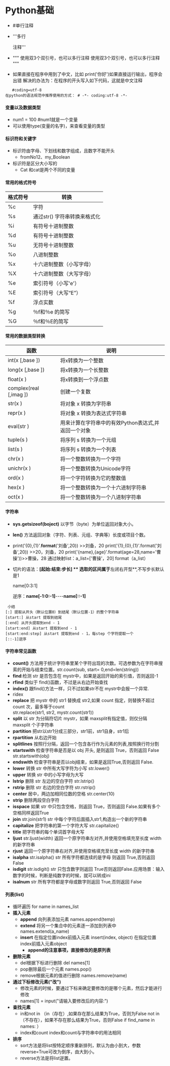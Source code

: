 # Python基础
- #单行注释
- '''多行

     注释'''

- """
  使用双3个双引号，也可以多行注释
  使用双3个双引号，也可以多行注释
  """
- 如果直接在程序中用到了中文，比如
print('你好')如果直接运行输出，程序会出错
解决的办法为：在程序的开头写入如下代码，这就是中文注释
``` 
   #coding=utf-8
在python的语法规范中推荐使用的方式： # -*- coding:utf-8 -*-
```

#### 变量以及数据类型
- num1 = 100 #num1就是一个变量
- 可以使用type(变量的名字)，来查看变量的类型

#### 标识符和关键字
- 标识符由字母、下划线和数字组成，且数字不能开头
    - fromNo12、my_Boolean
- 标识符是区分大小写的
    - Cat 和cat是两个不同的变量

#### 常用的格式符号
格式符号 | 转换
---|---
%c | 字符
%s | 通过str() 字符串转换来格式化
%i | 有符号十进制整数
%d |有符号十进制整数
%u |无符号十进制整数
%o |八进制整数
%x |十六进制整数（小写字母）
%X |十六进制整数（大写字母）
%e |索引符号（小写'e'）
%E |索引符号（大写“E”）
%f |浮点实数
%g |％f和％e 的简写
%G |％f和％E的简写

#### 常用的数据类型转换

函数 | 说明 
---|---
int(x [,base ]) | 将x转换为一个整数
long(x [,base ]) | 将x转换为一个长整数
float(x )|将x转换到一个浮点数
complex(real [,imag ])|创建一个复数
str(x )|将对象 x 转换为字符串
repr(x )|将对象 x 转换为表达式字符串
eval(str )|用来计算在字符串中的有效Python表达式,并返回一个对象
tuple(s )|将序列 s 转换为一个元组
list(s )|将序列 s 转换为一个列表
chr(x )|将一个整数转换为一个字符
unichr(x )|将一个整数转换为Unicode字符
ord(x )|将一个字符转换为它的整数值
hex(x )|将一个整数转换为一个十六进制字符串
oct(x )|将一个整数转换为一个八进制字符串

#### 字符串
- **sys.getsizeof(boject)** 以字节（byte）为单位返回对象大小。
- **len()**  方法返回对象（字符、列表、元组、字典等）长度或项目个数。
- print('{0},{1}'.**format**('刘备',20)) >>刘备，20
  print('{1},{0},{1}'.format('刘备',20)) >>20，刘备，20
  print('{name},{age}'.format(age=28,name='曹操'))>>曹操，28
  通过映射list：a_list=['曹操'，20] format（a_list）
- 切片的语法：**[起始:结束:步长] ** 选取的区间属于**左闭右开型**,不写步长默认是1
  
  name[0:3:1]

  逆序：**name[-1:0:-1]**----**name[::-1]**
 ```
  小结
[:] 提取从开头（默认位置0）到结尾（默认位置-1）的整个字符串
[start:] 从start 提取到结尾
[:end] 从开头提取到end - 1
[start:end] 从start 提取到end - 1
[start:end:step] 从start 提取到end - 1，每step 个字符提取一个
[::-1]逆序
```
#### 字符串常见函数
- **count()** 方法用于统计字符串里某个字符出现的次数。可选参数为在字符串搜索的开始与结束位置。str.count(sub, start= 0,end=len(string))
- **find**:检测 str 是否包含在 mystr中，如果是返回开始的索引值，否则返回-1
- **rfind**
类似于 find()函数，不过是从右边开始查找
- **index()** 跟find()方法一样，只不过如果str不在 mystr中会报一个异常.
- ridex
- **replace** 把 mystr 中的 str1 替换成 str2,如果 count 指定，则替换不超过 count 次，最多等于count     
    str.replace(str1, str2, mystr.count(str1))
- **split** 以 str 为分隔符切片 mystr，如果 maxsplit有指定值，则仅分隔 maxsplit 个子字符串
- **partition** 把str以str1分成三部分，str1前，str1自身，str1后
- **rpartition** 从右边开始
- **splitlines** 按照行分隔，返回一个包含各行作为元素的列表,按照换行符分割
- **startswith** 检查字符串是否是以 obj 开头, 是则返回 True，否则返回 False  str.startswith(obj)
- **endswith** 检查字符串是否以obj结束，如果是返回True,否则返回 False. 
- **lower** 转换 str 中所有大写字符为小写  str.lower() 
- **upper** 转换 str 中的小写字母为大写
- **lstrip**  删除 str 左边的空白字符  str.lstrip()
- **rstrip**   删除 str 右边的空白字符  str.rstrip()
- **center**  居中，两边加相同位数的空格  str.center(10)
- **strip**  删除两段空白字符
- **isspace** 如果 str 中只包含空格，则返回 True，否则返回 False.如果有多个空格同样返回True
- **join**  str.join(str1) str 中每个字符后面插入str1,构造出一个新的字符串
- **capitalize** 把字符串的第一个字符大写 str.capitalize()
- **title** 把字符串的每个单词首字母大写
- **ljust**  str.ljust(width)  返回一个原字符串左对齐,并使用空格填充至长度 width 的新字符串
- **rjust** 返回一个原字符串右对齐,并使用空格填充至长度 width 的新字符串
- **isalpha** str.isalpha() str 所有字符都连续的是字母 则返回 True,否则返回 False
- **isdigit** str.isdigit() str 只包含数字则返回 True否则返回False.应用场景：输入数字的时候，判断是纯数字的时候，就可以转成ini
- **isalnum** str 所有字符都是字母或数字则返回 True,否则返回 False

#### 列表(list)
- 循环遍历 for name in names_list
- **插入元素**
    - **append** 向列表添加元素 names.append(temp) 
    - **extend** 将另一个集合中的元素逐一添加到列表中names.extend(a_name)
    - **insert** 在指定位置index前插入元素 insert(index, object) 在指定位置index前插入元素object
        - **append的注意事项，直接修改的是原列表**
- **删除元素**
    - del根据下标进行删除 del names[1]
    - pop删除最后一个元素  names.pop()
    - remove根据元素的值进行删除 names.remove(name)
- **通过下标修改元素("改")**
    - 修改元素的时候，要通过下标来确定要修改的是哪个元素，然后才能进行修改
    - names[1] = input("请输入要修改后的内容:")
- **查找元素**
    - in和not in （in（存在）,如果存在那么结果为True，否则为False
  not in（不存在），如果不存在那么结果为True，否则False   if find_name in names:
）
    - index和count index和count与字符串中的用法相同
- **排序**
    - sort方法是将list按特定顺序重新排列，默认为由小到大，参数reverse=True可改为倒序，由大到小。
    - reverse方法是将list逆置。
